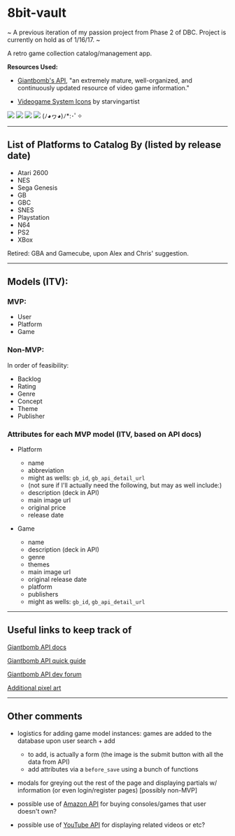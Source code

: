 # 8bit-vault

~ A previous iteration of my passion project from Phase 2 of DBC. Project is currently on hold as of 1/16/17. ~

A retro game collection catalog/management app.

**Resources Used:**

* [Giantbomb's API](http://www.giantbomb.com/api/), "an extremely mature, well-organized, and continuously updated resource of video game information."

* [Videogame System Icons](http://starvingartist.deviantart.com/art/Antiseptic-Videogame-Systems-23217105) by starvingartist

![](public/images/atari_2600.gif) ![](public/images/microsoft_xbox.gif) ![](public/images/nintendo_gamecube.gif) ![](public/images/sega_genesis.gif) (ﾉ◕ヮ◕)ﾉ*:･ﾟ✧

----

## List of Platforms to Catalog By (listed by release date)

* Atari 2600
* NES
* Sega Genesis
* GB
* GBC
* SNES
* Playstation
* N64
* PS2
* XBox

Retired: GBA and Gamecube, upon Alex and Chris' suggestion.

----

## Models (ITV):

### MVP:

* User
* Platform
* Game

### Non-MVP:

In order of feasibility:

* Backlog
* Rating
* Genre
* Concept
* Theme
* Publisher

### Attributes for each MVP model (ITV, based on API docs)

* Platform
  * name
  * abbreviation
  * might as wells: `gb_id`, `gb_api_detail_url`
  * (not sure if I'll actually need the following, but may as well include:)
  * description (deck in API)
  * main image url
  * original price
  * release date

* Game
  * name
  * description (deck in API)
  * genre
  * themes
  * main image url
  * original release date
  * platform
  * publishers
  * might as wells: `gb_id`, `gb_api_detail_url`

----

## Useful links to keep track of

[Giantbomb API docs](http://www.giantbomb.com/api/documentation)

[Giantbomb API quick guide](http://www.giantbomb.com/forums/api-developers-3017/quick-start-guide-to-using-the-api-1427959/#14)

[Giantbomb API dev forum](http://www.giantbomb.com/forums/api-developers-3017/)

[Additional pixel art](https://www.gp32spain.com/imagenes/consolas/)

----

## Other comments

* logistics for adding game model instances: games are added to the database upon user search + add
  * to add, is actually a form (the image is the submit button with all the data from API)
  * add attributes via a `before_save` using a bunch of functions

* modals for greying out the rest of the page and displaying partials w/ information (or even login/register pages) [possibly non-MVP]

* possible use of [Amazon API](https://aws.amazon.com/api-gateway/) for buying consoles/games that user doesn't own?

* possible use of [YouTube API](https://developers.google.com/youtube/) for displaying related videos or etc?

